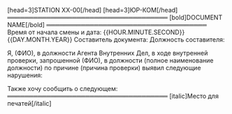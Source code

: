[head=3]STATION XX-00[/head]
[head=3]ЮР-КОМ[/head]
═════════════════════════════════════
[bold]DOCUMENT NAME[/bold]
═════════════════════════════════════
Время от начала смены и дата: {{HOUR.MINUTE.SECOND}} {{DAY.MONTH.YEAR}}
Составитель документа:
Должность составителя:

Я, (ФИО), в должности Агента Внутренних Дел, в ходе внутренней проверки, запрошенной (ФИО), в должности (полное наименование должности) по причине (причина проверки) выявил следующие нарушения:

Также хочу сообщить о следующем:
═════════════════════════════════════
[italic]Место для печатей[/italic]
